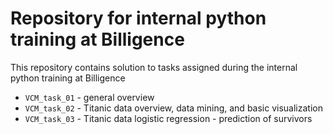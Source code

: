 # Repository for internal python training at Billigence 
This repository contains solution to tasks assigned during the internal python training at Billigence

  * `VCM_task_01` - general overview
  * `VCM_task_02` - Titanic data overview, data mining, and basic visualization
  * `VCM_task_03` - Titanic data logistic regression - prediction of survivors
